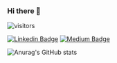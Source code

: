 ### Hi there 👋

![visitors](https://visitor-badge.glitch.me/badge?page_id=page.id)

[![Linkedin Badge](https://img.shields.io/badge/-LinkedIn-0e76a8?style=flat-square&logo=Linkedin&logoColor=white)](https://www.linkedin.com/in/lashewi/)
[![Medium Badge](https://img.shields.io/badge/medium-%2312100E.svg?&style=for-square&logo=medium&logoColor=white)](https://lashewi.medium.com/)

![Anurag's GitHub stats](https://github-readme-stats.vercel.app/api?username=lashewi&theme=locale&show_icons=true&count_private=true)

<!--
**lashewi/lashewi** is a ✨ _special_ ✨ repository because its `README.md` (this file) appears on your GitHub profile.

Here are some ideas to get you started:

- 🔭 I’m currently working on ...
- 🌱 I’m currently learning ...
- 👯 I’m looking to collaborate on ...
- 🤔 I’m looking for help with ...
- 💬 Ask me about ...
- 📫 How to reach me: ...
- 😄 Pronouns: ...
- ⚡ Fun fact: ...
-->
